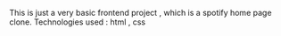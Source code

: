 This is just a very basic frontend project , which is a spotify home page clone.
Technologies used :
html , css 
